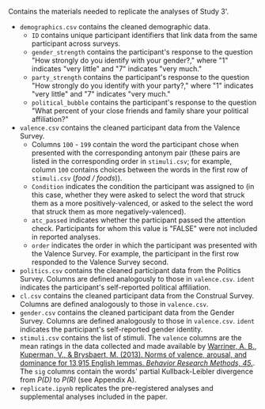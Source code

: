 Contains the materials needed to replicate the analyses of Study 3'.

- `demographics.csv` contains the cleaned demographic data.
  - `ID` contains unique participant identifiers that link data from the same participant across surveys.
  - `gender_strength` contains the participant's response to the question "How strongly do you identify with your gender?," where "1" indicates "very little" and "7" indicates "very much."
  - `party_strength` contains the participant's response to the question "How strongly do you identify with your party?," where "1" indicates "very little" and "7" indicates "very much."
  - `political_bubble` contains the participant's response to the question "What percent of your close friends and family share your political affiliation?"
- `valence.csv` contains the cleaned participant data from the Valence Survey.
  - Columns `100` - `199` contain the word the participant chose when presented with the corresponding antonym pair (these pairs are listed in the corresponding order in `stimuli.csv`; for example, column `100` contains choices between the words in the first row of `stimuli.csv` (*food / foods*)).
  - `Condition` indicates the condition the participant was assigned to (in this case, whether they were asked to select the word that struck them as a more positively-valenced, or asked to the select the word that struck them as more negatively-valenced).
  - `atc_passed` indicates whether the participant passed the attention check. Participants for whom this value is "FALSE" were not included in reported analyses.
  - `order` indicates the order in which the participant was presented with the Valence Survey. For example, the participant in the first row responded to the Valence Survey second.
- `politics.csv` contains the cleaned participant data from the Politics Survey. Columns are defined analogously to those in `valence.csv`. `ident` indicates the participant's self-reported political affiliation.
- `cl.csv` contains the cleaned participant data from the Construal Survey. Columns are defined analogously to those in `valence.csv`.
- `gender.csv` contains the cleaned participant data from the Gender Survey. Columns are defined analogously to those in `valence.csv`. `ident` indicates the participant's self-reported gender identity.
- `stimuli.csv` contains the list of stimuli. The `valence` columns are the mean ratings in the data collected and made available by [Warriner, A. B., Kuperman, V., & Brysbaert, M. (2013). Norms of valence, arousal, and dominance for 13,915 English lemmas. *Behavior Research Methods, 45.*](dx.doi.org/10.3758/s13428-012-0314-x). The `sig` columns contain the words' partial Kullback-Leibler divergence from *P(D)* to *P(R)* (see Appendix A).
- `replicate.ipynb` replicates the pre-registered analyses and supplemental analyses included in the paper.
